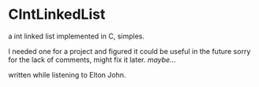 # CIntLinkedList
a int linked list implemented in C, simples.

I needed one for a project and figured it could be useful in the future
sorry for the lack of comments, might fix it later. <i>maybe...</i>

written while listening to Elton John.
